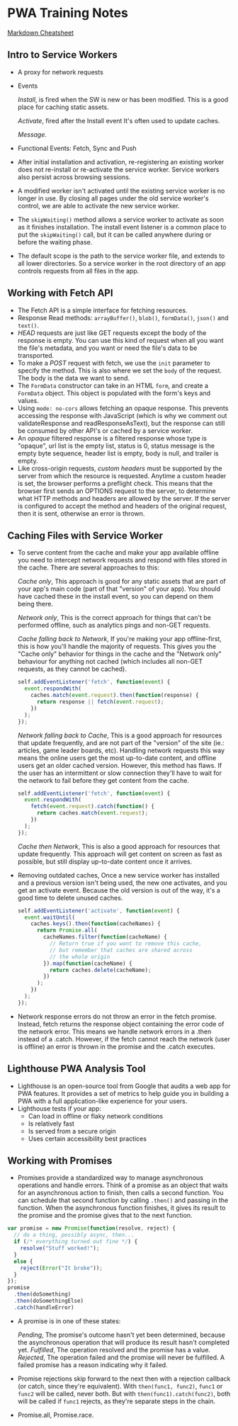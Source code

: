 # PWA Training Notes

[Markdown Cheatsheet](https://github.com/adam-p/markdown-here/wiki/Markdown-Cheatsheet)

## Intro to Service Workers
* A proxy for network requests
* Events

  _Install_, is fired when the SW is new or has been modified. This is a good place for caching static assets.

  _Activate_, fired after the Install event It's often used to update caches.

  _Message_.

* Functional Events: Fetch, Sync and Push
* After initial installation and activation, re-registering an existing worker does not re-install or re-activate the service worker. Service workers also persist across browsing sessions.
* A modified worker isn't activated until the existing service worker is no longer in use. By closing all pages under the old service worker's control, we are able to activate the new service worker.
* The `skipWaiting()` method allows a service worker to activate as soon as it finishes installation. The install event listener is a common place to put the `skipWaiting()` call, but it can be called anywhere during or before the waiting phase. 
* The default scope is the path to the service worker file, and extends to all lower directories. So a service worker in the root directory of an app controls requests from all files in the app.


## Working with Fetch API
* The Fetch API is a simple interface for fetching resources.
* Response Read methods: `arrayBuffer()`, `blob()`, `formData()`, `json()` and `text()`.
* _HEAD_ requests are just like GET requests except the body of the response is empty. You can use this kind of request when all you want the file's metadata, and you want or need the file's data to be transported.
* To make a _POST_ request with fetch, we use the `init` parameter to specify the method. This is also where we set the `body` of the request. The body is the data we want to send.
* The `FormData` constructor can take in an HTML `form`, and create a `FormData` object. This object is populated with the form's keys and values.
* Using `mode: no-cors` allows fetching an opaque response. This prevents accessing the response with JavaScript (which is why we comment out validateResponse and readResponseAsText), but the response can still be consumed by other API's or cached by a service worker.
* An _opaque_ filtered response is a filtered response whose type is "opaque", url list is the empty list, status is 0, status message is the empty byte sequence, header list is empty, body is null, and trailer is empty.
* Like cross-origin requests, _custom headers_ must be supported by the server from which the resource is requested. Anytime a custom header is set, the browser performs a preflight check. This means that the browser first sends an OPTIONS request to the server, to determine what HTTP methods and headers are allowed by the server. If the server is configured to accept the method and headers of the original request, then it is sent, otherwise an error is thrown.


## Caching Files with Service Worker
* To serve content from the cache and make your app available offline you need to intercept network requests and respond with files stored in the cache. There are several approaches to this:

  _Cache only_, This approach is good for any static assets that are part of your app's main code (part of that "version" of your app). You should have cached these in the install event, so you can depend on them being there.

  _Network only_, This is the correct approach for things that can't be performed offline, such as analytics pings and non-GET requests.

  _Cache falling back to Network_, If you're making your app offline-first, this is how you'll handle the majority of requests. This gives you the "Cache only" behavior for things in the cache and the "Network only" behaviour for anything not cached (which includes all non-GET requests, as they cannot be cached).

  ```javascript
  self.addEventListener('fetch', function(event) {
    event.respondWith(
      caches.match(event.request).then(function(response) {
        return response || fetch(event.request);
      })
    );
  });
  ```
  _Network falling back to Cache_, This is a good approach for resources that update frequently, and are not part of the "version" of the site (ie.: articles, game leader boards, etc). Handling network requests this way means the online users get the most up-to-date content, and offline users get an older cached version. However, this method has flaws. If the user has an intermittent or slow connection they'll have to wait for the network to fail before they get content from the cache.

  ```javascript
  self.addEventListener('fetch', function(event) {
    event.respondWith(
      fetch(event.request).catch(function() {
        return caches.match(event.request);
      })
    );
  });
  ```
  _Cache then Network_, This is also a good approach for resources that update frequently. This approach will get content on screen as fast as possible, but still display up-to-date content once it arrives.

* Removing outdated caches, Once a new service worker has installed and a previous version isn't being used, the new one activates, and you get an activate event. Because the old version is out of the way, it's a good time to delete unused caches.

  ```javascript
  self.addEventListener('activate', function(event) {
    event.waitUntil(
      caches.keys().then(function(cacheNames) {
        return Promise.all(
          cacheNames.filter(function(cacheName) {
            // Return true if you want to remove this cache,
            // but remember that caches are shared across
            // the whole origin
          }).map(function(cacheName) {
            return caches.delete(cacheName);
          })
        );
      })
    );
  });
  ```
* Network response errors do not throw an error in the fetch promise. Instead, fetch returns the response object containing the error code of the network error. This means we handle network errors in a .then instead of a .catch. However, if the fetch cannot reach the network (user is offline) an error is thrown in the promise and the .catch executes.


## Lighthouse PWA Analysis Tool
* Lighthouse is an open-source tool from Google that audits a web app for PWA features. It provides a set of metrics to help guide you in building a PWA with a full application-like experience for your users.
* Lighthouse tests if your app:
  * Can load in offline or flaky network conditions
  * Is relatively fast
  * Is served from a secure origin
  * Uses certain accessibility best practices


## Working with Promises
* Promises provide a standardized way to manage asynchronous operations and handle errors. Think of a promise as an object that waits for an asynchronous action to finish, then calls a second function. You can schedule that second function by calling `.then()` and passing in the function. When the asynchronous function finishes, it gives its result to the promise and the promise gives that to the next function.

```javascript
var promise = new Promise(function(resolve, reject) {
  // do a thing, possibly async, then...
  if (/* everything turned out fine */) {
    resolve("Stuff worked!");
  }
  else {
    reject(Error("It broke"));
  }
});
promise
  .then(doSomething)
  .then(doSomethingElse)
  .catch(handleError)
```

* A promise is in one of these states:

  _Pending_, The promise's outcome hasn't yet been determined, because the asynchronous operation that will produce its result hasn't completed yet.
  _Fulfilled_, The operation resolved and the promise has a value.
  _Rejected_, The operation failed and the promise will never be fulfilled. A failed promise has a reason indicating why it failed.

* Promise rejections skip forward to the next then with a rejection callback (or catch, since they're equivalent). With `then(func1, func2)`, `func1` or `func2` will be called, never both. But with `then(func1).catch(func2)`, both will be called if `func1` rejects, as they're separate steps in the chain.
* Promise.all, Promise.race.